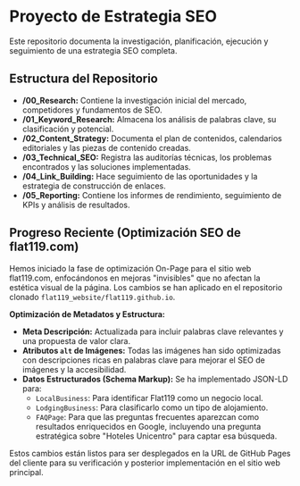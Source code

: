 # Proyecto de Estrategia SEO

Este repositorio documenta la investigación, planificación, ejecución y seguimiento de una estrategia SEO completa.

## Estructura del Repositorio

*   **/00_Research:** Contiene la investigación inicial del mercado, competidores y fundamentos de SEO.
*   **/01_Keyword_Research:** Almacena los análisis de palabras clave, su clasificación y potencial.
*   **/02_Content_Strategy:** Documenta el plan de contenidos, calendarios editoriales y las piezas de contenido creadas.
*   **/03_Technical_SEO:** Registra las auditorías técnicas, los problemas encontrados y las soluciones implementadas.
*   **/04_Link_Building:** Hace seguimiento de las oportunidades y la estrategia de construcción de enlaces.
*   **/05_Reporting:** Contiene los informes de rendimiento, seguimiento de KPIs y análisis de resultados.

## Progreso Reciente (Optimización SEO de flat119.com)

Hemos iniciado la fase de optimización On-Page para el sitio web flat119.com, enfocándonos en mejoras "invisibles" que no afectan la estética visual de la página. Los cambios se han aplicado en el repositorio clonado `flat119_website/flat119.github.io`.

**Optimización de Metadatos y Estructura:**

*   **Meta Descripción:** Actualizada para incluir palabras clave relevantes y una propuesta de valor clara.
*   **Atributos `alt` de Imágenes:** Todas las imágenes han sido optimizadas con descripciones ricas en palabras clave para mejorar el SEO de imágenes y la accesibilidad.
*   **Datos Estructurados (Schema Markup):** Se ha implementado JSON-LD para:
    *   `LocalBusiness`: Para identificar Flat119 como un negocio local.
    *   `LodgingBusiness`: Para clasificarlo como un tipo de alojamiento.
    *   `FAQPage`: Para que las preguntas frecuentes aparezcan como resultados enriquecidos en Google, incluyendo una pregunta estratégica sobre "Hoteles Unicentro" para captar esa búsqueda.

Estos cambios están listos para ser desplegados en la URL de GitHub Pages del cliente para su verificación y posterior implementación en el sitio web principal.
